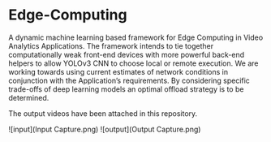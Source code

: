 # Edge-Computing

A dynamic machine learning based framework for Edge Computing in Video Analytics Applications. The framework intends to tie together computationally weak front-end devices with more powerful back-end helpers to allow YOLOv3 CNN to choose local or remote execution. We are working towards using current estimates of network conditions in conjunction with the Application’s requirements. By considering specific trade-offs of deep learning models an optimal offload strategy is to be determined.

The output videos have been attached in this repository.


![input](Input Capture.png)
![output](Output Capture.png)
